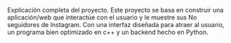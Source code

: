 Explicación completa del proyecto.
Este proyecto se basa en construir una aplicación/web que interactúe con el usuario y le muestre sus No seguidores de Instagram. Con una interfaz diseñada para atraer al usuario, un programa bien optimizado en c++ y un backend hecho en Python.

